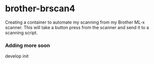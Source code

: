 # brother-brscan4
Creating a container to automate my scanning from my Brother ML-x scanner.  This will take a button press from the
scanner and send it to a scanning script. 

### Adding more soon
develop init

